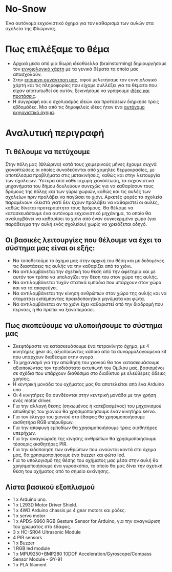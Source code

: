 # No-Snow
Ένα αυτόνομο εκχιονιστικό όχημα για τον καθαρισμό των αυλών στα σχολεία της Φλώρινας.
# Πως επιλέξαμε το θέμα
- Αρχικά μέσα από μια δίωρη ιδεοθύελλα (brainstorming) δημιουργήσαμε τον [εννοιολογικό χάρτη](http://ppf.edu.gr/hackers/archives/153 "εννοιολογικό χάρτη") με τα γενικά θέματα τα οποία μας απασχολούν.
- Στην [επόμενη συνάντηση μας](http://ppf.edu.gr/hackers/archives/247 "επόμενη συνάντηση μας"), αφού μελετήσαμε τον εννοιολογικό χάρτη και τις πληροφορίες που είχαμε συλλέξει για τα θέματα που είχαν αποτυπωθεί σε αυτόν, ξεκινήσαμε να γράφουμε [ιδέες και προτάσεις](http://ppf.edu.gr/hackers/archives/category/%CE%B9%CE%B4%CE%AD%CE%B5%CF%82-%CE%B3%CE%B9%CE%B1-%CE%BA%CE%B1%CF%84%CE%B1%CF%83%CE%BA%CE%B5%CF%85%CE%AD%CF%82 "ιδέες και προτάσεις").
- Η συγγραφή και ο σχολιασμός ιδεών και προτάσεων διήρκησε τρεις εβδομάδες. Μια από τις δημοφιλείς ιδέες ήταν ένα [αυτόνομο εκχιονιστικό όχημα](http://ppf.edu.gr/hackers/archives/510 "αυτόνομο εκχιονιστικό όχημα").
# Αναλυτική περιγραφή
## Τι θέλουμε να πετύχουμε
Στην πόλη μας (Φλώρινα) κατά τους χειμερινούς μήνες έχουμε συχνά χιονοπτώσεις οι οποίες συνοδεύονται από χαμηλές θερμοκρασίες, με αποτέλεσμα προβλήματα στις μετακινήσεις, καθώς και στην λειτουργία των σχολείων. Ύστερα από κάθε ισχυρή χιονόπτωση, τα εκχιονιστικά μηχανήματα του δήμου δουλεύουν συνεχώς για να καθαρίσουν τους δρόμους της πόλης και των γύρω χωριών, καθώς και τις αυλές των σχολείων πριν προλάβει να παγώσει το χιόνι. Αρκετές φορές τα σχολεία παραμένουν κλειστά γιατί δεν έχουν προλάβει να καθαριστεί οι αυλές, καθώς δίνεται προτεραιότητα τους δρόμους. Θα θέλαμε να κατασκευάσουμε ένα αυτόνομο εκχιονιστικό μηχάνημα, το οποίο θα αναλαμβάνει να καθαρίσει το χιόνι από έναν συγκεκριμένο χώρο (για παράδειγμα την αυλή ενός σχολείου) χωρίς να χρειάζεται οδηγό.
## Οι βασικές λειτουργίες που θέλουμε να έχει το σύστημα μας είναι οι εξής:
- Να τοποθετούμε το όχημα μας στην αρχική του θέση και με δεδομένες τις διαστάσεις τις αυλής να την καθαρίζει από το χιόνι.
- Να αντιλαμβάνεται την σχετική του θέση από την αφετηρία και με αυτόν τον τρόπο να υπολογίζει την θέση του στον χώρο της αυλής.
- Να αντιλαμβάνεται τυχόν στατικά εμπόδια που υπάρχουν στον χώρο και να τα αποφεύγει.
- Να αντιλαμβάνεται την κίνηση ανθρώπων στον χώρο της αυλής και να σταματάει εκπέμποντας προειδοποιητικά μηνύματα και φώτα.
- Να αντιλαμβάνεται αν το χιόνι έχει καθαριστεί από την διαδρομή που περνάει, ή θα πρέπει να ξαναπεράσει.
## Πως σκοπεύουμε να υλοποιήσουμε το σύστημα μας
- Σκεφτόμαστε να κατασκευάσουμε ένα τετρακίνητο όχημα, με 4 κινητήρες gear dc, αξιοποιώντας κάποιο από τα συναρμολογούμενα kit που υπάρχουν διαθέσιμα στην αγορά.
- Το μηχανισμό για την απώθηση του χιονιού θα τον κατασκευάσουμε αξιοποιώντας τον τρισδιάστατο εκτυπωτή του Ομίλου μας, βασισμένοι σε σχέδια που υπάρχουν διαθέσιμα στο διαδίκτυο με ελεύθερες άδειες χρήσης.
- Η κεντρική μονάδα του οχήματος μας θα αποτελείται από ένα Arduino uno
- Οι 4 κινητήρες θα συνδέονται στην κεντρική μονάδα με την χρήση ενός motor driver.
- Για την αλλαγή θέσης (σηκωμένος ή κατεβασμένος) του μηχανισμού απώθησης του χιονιού θα χρησιμοποιήσουμε έναν κινητήρα servo.
- Για τον έλεγχο του χιονιού στο έδαφος θα χρησιμοποιήσουμε αισθητήρα RGB υπέρυθρων. 
- Για την αποφυγή εμποδίων θα χρησιμοποιήσουμε τρεις αισθητήρες υπερήχων.
- Για την αναγνώριση της κίνησης ανθρώπων θα χρησιμοποιήσουμε τέσσερις αισθητήρες PIR.
- Για την ειδοποίηση των ανθρώπων που κινούνται κοντά στο όχημα μας, θα χρησιμοποιήσουμε ένα buzzer και φώτα led.
- Για το υπολογισμό της θέσης του οχήματος μας μέσα στην αυλή θα χρησιμοποιήσουμε ένα γυροσκόπιο, το οποίο θα μας δίνει την σχετική θέση του οχήματος από το σημείο εκκίνησης.
## Λίστα βασικού εξοπλισμού
- 1 x Arduino uno.
- 1 x L293D Motor Driver Shield.
- 1 x 4WD Arduino chassis με 4 gear motors και ρόδες.
- 1 x servo motor
- 1 x APDS-9960 RGB Gesture Sensor for Arduino, για την αναγνώριση του χρώματος στο έδαφος.
- 3 x HC-SR04 Ultrasonic Module
- 4 PIR sensors
- 1 x Buzzer
- 1 RGB led module
- 1 x MPU9250+BMP280 10DOF Acceleration/Gyroscope/Compass Sensor Module - GY-91
- 1 x PLA filament

